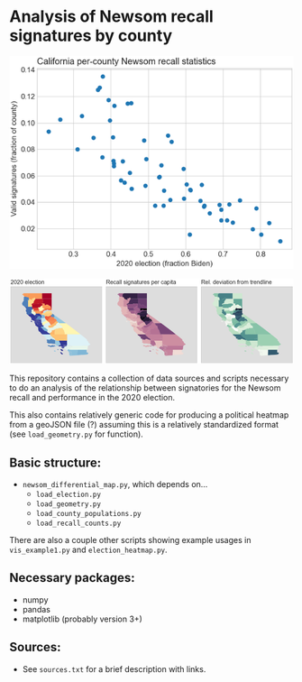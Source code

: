# Analysis of Newsom recall signatures by county

![Scatter plot by showing per-capita recall signatures versus 2020 vote share](newsom_recall_stats.png)

![Political map showing relationship between 2020 election results and recall signatures](newsom_recall_maps.png)


This repository contains a collection of data sources and 
scripts necessary to do an analysis of the relationship between 
signatories for the Newsom recall and performance in the 2020 election. 

This also contains relatively generic code for producing a 
political heatmap from a geoJSON file (?) assuming this is a 
relatively standardized format (see `load_geometry.py` for function).

## Basic structure:
* `newsom_differential_map.py`, which depends on...
	* `load_election.py`
	* `load_geometry.py`
	* `load_county_populations.py`
	* `load_recall_counts.py`

There are also a couple other scripts showing example usages in `vis_example1.py` and `election_heatmap.py`.

## Necessary packages:
* numpy
* pandas
* matplotlib (probably version 3+)

## Sources:
* See `sources.txt` for a brief description with links.